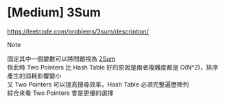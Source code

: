 # [Medium] 3Sum
https://leetcode.com/problems/3sum/description/
> [!Note]
> 固定其中一個變數可以將問題視為 [2Sum](https://github.com/anohis/Learning/blob/main/LeetCode/Hash%20Table.md#two-sum)  
> 但此時 Two Pointers 比 Hash Table 好的原因是兩者複雜度都是 O(N^2)，排序產生的消耗影響變小  
> 又 Two Pointers 可以提高搜尋效率，Hash Table 必須完整遍歷陣列  
> 綜合來看 Two Pointers 會是更優的選擇
